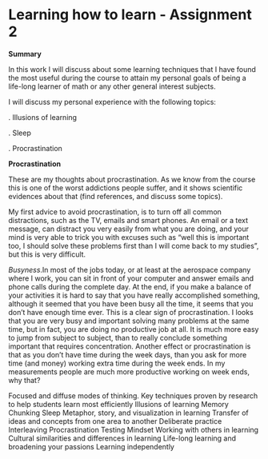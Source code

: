 # Learning how to learn - Assignment 2 #

**Summary**

In this work I will discuss about some learning techniques that I have found the most useful during the course to attain my personal goals of being a life-long learner of math or any other general interest subjects.

I will discuss my personal experience with the following topics:

. Illusions of learning

. Sleep

. Procrastination

**Procrastination**

These are my thoughts about procrastination. As we know from the course this is one of the worst addictions people suffer, and it shows scientific evidences about that (find references, and discuss some topics).

My first advice to avoid procrastination, is to turn off all common distractions, such as the TV, emails and smart phones. An email or a text message, can distract you very easily from what you are doing, and your mind is very able to trick you with excuses such as “well this is important too, I should solve these problems first than I will come back to my studies”, but this is very difficult.

*Busyness*.In most of the jobs today, or at least at the aerospace company where I work, you can sit in front of your computer and answer emails and phone calls during the complete day. At the end, if you make a balance of your activities it is hard to say that you have really accomplished something, although it seemed that you have been busy all the time, it seems that you don’t have enough time ever. This is a clear sign of procrastination.
I looks that you are very busy and important solving many problems at the same time, but in fact, you are doing no productive job at all. It is much more easy to jump from subject to subject, than to really conclude something important that requires concentration.
Another effect or procrastination is that as you don’t have time during the week days, than you ask for more time (and money) working extra time during the week ends. In my measurements people are much more productive working on week ends, why that?


Focused and diffuse modes of thinking.
Key techniques proven by research to help students learn most efficiently
Illusions of learning
Memory
Chunking
Sleep
Metaphor, story, and visualization in learning
Transfer of ideas and concepts from one area to another
Deliberate practice
Interleaving
Procrastination
Testing
Mindset
Working with others in learning
Cultural similarities and differences in learning
Life-long learning and broadening your passions
Learning independently

